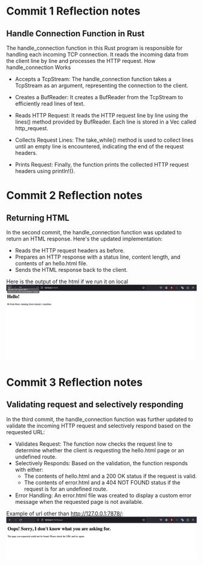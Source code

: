 # Commit 1 Reflection notes
## Handle Connection Function in Rust

The handle_connection function in this Rust program is responsible for handling each incoming TCP connection. It reads the incoming data from the client line by line and processes the HTTP request.
How handle_connection Works

- Accepts a TcpStream: The handle_connection function takes a TcpStream as an argument, representing the connection to the client.

- Creates a BufReader: It creates a BufReader from the TcpStream to efficiently read lines of text.

- Reads HTTP Request: It reads the HTTP request line by line using the lines() method provided by BufReader. Each line is stored in a Vec<String> called http_request.

- Collects Request Lines: The take_while() method is used to collect lines until an empty line is encountered, indicating the end of the request headers.

- Prints Request: Finally, the function prints the collected HTTP request headers using println!().

# Commit 2 Reflection notes

## Returning HTML
In the second commit, the handle_connection function was updated to return an HTML response. Here's the updated implementation:

- Reads the HTTP request headers as before.
- Prepares an HTTP response with a status line, content length, and contents of an hello.html file.
- Sends the HTML response back to the client.

Here is the output of the html if we run it on local
![Commit 2 screen capture](/assets/images/commit2.png)

# Commit 3 Reflection notes

## Validating request and selectively responding

In the third commit, the handle_connection function was further updated to validate the incoming HTTP request and selectively respond based on the requested URL:

- Validates Request: The function now checks the request line to determine whether the client is requesting the hello.html page or an undefined route.
- Selectively Responds: Based on the validation, the function responds with either:
    - The contents of hello.html and a 200 OK status if the request is valid.
    - The contents of error.html and a 404 NOT FOUND status if the request is for an undefined route.
- Error Handling: An error.html file was created to display a custom error message when the requested page is not available.

Example of url other than http://127.0.0.1:7878/:
![Commit 3 screen capture](/assets/images/commit3_bad.png)
